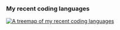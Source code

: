 ### My recent coding languages

[![A treemap of my recent coding languages](https://github-language-stats.lizhen.workers.dev/languages.svg)](https://github.com/li3zhen1/Github-Readme-Langugae-Treemap)
